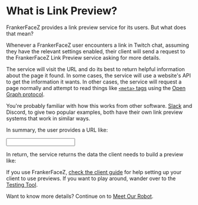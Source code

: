 <script setup>

import { ref } from 'vue';
import { Toggle } from 'flowbite-vue';

import LinkPreview from '../../components/LinkPreview.vue';

import { data } from './examples.data.ts';

const showFull = ref(false);
const url = ref('https://www.youtube.com/watch?v=CAL4WMpBNs0');

</script>
<link rel="stylesheet" href="https://use.fontawesome.com/releases/v6.4.2/css/all.css">

# What is Link Preview?

FrankerFaceZ provides a link preview service for its users. But what does
that mean?

Whenever a FrankerFaceZ user encounters a link in Twitch chat, assuming they
have the relevant settings enabled, their client will send a request to the
FrankerFaceZ Link Preview service asking for more details.

The service will visit the URL and do its best to return helpful information
about the page it found. In some cases, the service will use a website's API
to get the information it wants. In other cases, the service will request a
page normally and attempt to read things like [`<meta>` tags](https://en.wikipedia.org/wiki/Meta_element)
using the [Open Graph protocol](https://ogp.me/).

You're probably familiar with how this works from other software.
[Slack](https://api.slack.com/robots) and Discord, to give two popular
examples, both have their own link preview systems that work in similar ways.


In summary, the user provides a URL like:

<input
	type="text"
	class="m-px p-2 focus:border-2 focus:m-0 rounded-lg w-full border border-solid bg-transparent focus:bg-gray-200 dark:focus:bg-gray-700 border-neutral-300 hover:border-indigo-600 focus:border-indigo-600 dark:border-neutral-500 dark:hover:border-indigo-300 dark:focus:border-indigo-300"
	v-model.lazy="url"
	list="sampleUrls"
/>
<datalist id="sampleUrls">
	<option
		v-for="url in data"
		:value="url.url"
	>{{ url.url }}</option>
</datalist>


In return, the service returns the data the client needs to build a preview like:

<div class="text-right mb-2">
    <Toggle
        color="indigo"
        v-model="showFull"
        label="Show Full Preview"
    />
</div>

<LinkPreview
	:forceShort="! showFull"
	:href="url"
/>

If you use FrankerFaceZ, [check the client guide](/guide/links) for help
setting up your client to use previews. If you want to play around, wander over
to the [Testing Tool](tester).

Want to know more details? Continue on to [Meet Our Robot](robot).